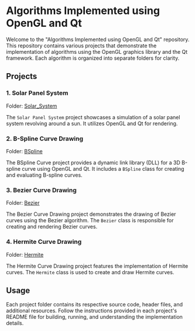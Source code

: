 # Algorithms Implemented using OpenGL and Qt

Welcome to the "Algorithms Implemented using OpenGL and Qt" repository. This repository contains various projects that demonstrate the implementation of algorithms using the OpenGL graphics library and the Qt framework. Each algorithm is organized into separate folders for clarity.

## Projects

### 1. Solar Panel System

Folder: [Solar_System](Solar_System)

The `Solar Panel System` project showcases a simulation of a solar panel system revolving around a sun. It utilizes OpenGL and Qt for rendering.

### 2. B-Spline Curve Drawing

Folder: [BSpline](BSpline)

The BSpline Curve project provides a dynamic link library (DLL) for a 3D B-spline curve using OpenGL and Qt. It includes a `BSpline` class for creating and evaluating B-spline curves.

### 3. Bezier Curve Drawing

Folder: [Bezier](Bezier)

The Bezier Curve Drawing project demonstrates the drawing of Bezier curves using the Bezier algorithm. The `Bezier` class is responsible for creating and rendering Bezier curves.

### 4. Hermite Curve Drawing

Folder: [Hermite](Hermite)

The Hermite Curve Drawing project features the implementation of Hermite curves. The `Hermite` class is used to create and draw Hermite curves.

## Usage

Each project folder contains its respective source code, header files, and additional resources. Follow the instructions provided in each project's README file for building, running, and understanding the implementation details.
